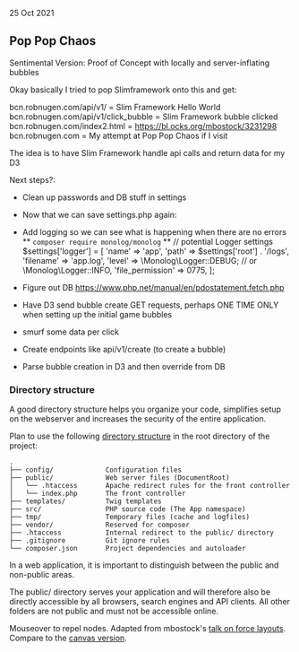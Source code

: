 25 Oct 2021

## Pop Pop Chaos

Sentimental Version: Proof of Concept with locally and server-inflating bubbles

Okay basically I tried to pop Slimframework onto this and get:

bcn.robnugen.com/api/v1/     = Slim Framework Hello World
bcn.robnugen.com/api/v1/click_bubble     = Slim Framework bubble clicked
bcn.robnugen.com/index2.html  = https://bl.ocks.org/mbostock/3231298
bcn.robnugen.com             = My attempt at Pop Pop Chaos if I visit

The idea is to have Slim Framework handle api calls and return data for my D3

Next steps?:

* Clean up passwords and DB stuff in settings
* Now that we can save settings.php again:
* Add logging so we can see what is happening when there are no errors
** `composer require monolog/monolog`
** // potential Logger settings
    $settings['logger'] = [
        'name' => 'app',
        'path' => $settings['root'] . '/logs',
        'filename' => 'app.log',
        'level' => \Monolog\Logger::DEBUG;    //  or \Monolog\Logger::INFO,
        'file_permission' => 0775,
    ];

* Figure out DB  https://www.php.net/manual/en/pdostatement.fetch.php
* Have D3 send bubble create GET requests, perhaps ONE TIME ONLY when setting up the initial game bubbles

* smurf some data per click
* Create endpoints like api/v1/create (to create a bubble)
* Parse bubble creation in D3 and then override from DB


### Directory structure

A good directory structure helps you organize your code,
simplifies setup on the webserver and
increases the security of the entire application.

Plan to use the following
[directory structure](https://odan.github.io/2019/11/05/slim4-tutorial.html)
in the root directory of the project:

    .
    ├── config/             Configuration files
    ├── public/             Web server files (DocumentRoot)
    │   └── .htaccess       Apache redirect rules for the front controller
    │   └── index.php       The front controller
    ├── templates/          Twig templates
    ├── src/                PHP source code (The App namespace)
    ├── tmp/                Temporary files (cache and logfiles)
    ├── vendor/             Reserved for composer
    ├── .htaccess           Internal redirect to the public/ directory
    ├── .gitignore          Git ignore rules
    └── composer.json       Project dependencies and autoloader

In a web application, it is important to distinguish between the public and non-public areas.

The public/ directory serves your application and
will therefore also be directly accessible by
all browsers, search engines and API clients.
All other folders are not public and must not be accessible online.


Mouseover to repel nodes. Adapted from mbostock's [talk on force layouts](http://vimeo.com/29458354). Compare to the [canvas version](/mbostock/3231307).
